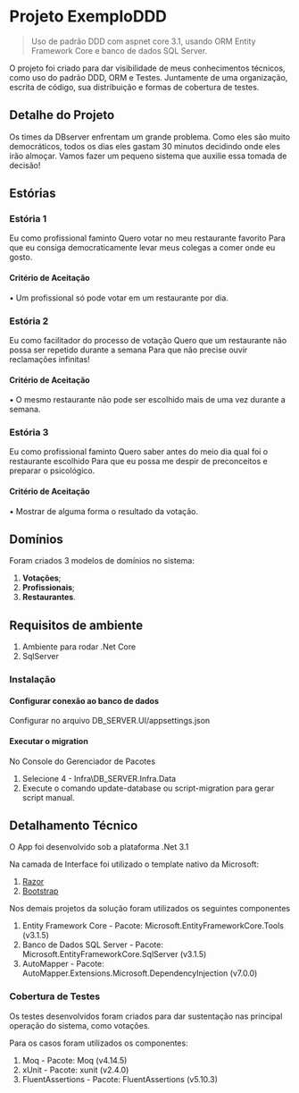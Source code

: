# Projeto ExemploDDD
> Uso de padrão DDD com aspnet core 3.1, usando ORM Entity Framework Core e banco de dados SQL Server.

O projeto foi criado para dar visibilidade de meus conhecimentos técnicos, como uso do padrão DDD, ORM e Testes. 
Juntamente de uma organização, escrita de código, sua distribuição e formas de cobertura de testes. 

## Detalhe do Projeto

Os times da DBserver enfrentam um grande problema. Como eles são muito democráticos, todos os dias eles gastam 30 minutos decidindo onde eles irão almoçar.
Vamos fazer um pequeno sistema que auxilie essa tomada de decisão!


## Estórias 

### Estória 1
Eu como profissional faminto
Quero votar no meu restaurante favorito
Para que eu consiga democraticamente levar meus colegas a comer onde eu gosto.

#### Critério de Aceitação
•	Um profissional só pode votar em um restaurante por dia.


### Estória 2
Eu como facilitador do processo de votação
Quero que um restaurante não possa ser repetido durante a semana
Para que não precise ouvir reclamações infinitas!

#### Critério de Aceitação
•	O mesmo restaurante não pode ser escolhido mais de uma vez durante a semana.


### Estória 3
Eu como profissional faminto
Quero saber antes do meio dia qual foi o restaurante escolhido
Para que eu possa me despir de preconceitos e preparar o psicológico.

#### Critério de Aceitação
•	Mostrar de alguma forma o resultado da votação.


## Domínios
Foram criados 3 modelos de domínios no sistema:
1. __Votações__;
2. __Profissionais__;
3. __Restaurantes__.


## Requisitos de ambiente
1. Ambiente para rodar .Net Core 
2. SqlServer


### Instalação

#### Configurar conexão ao banco de dados
Configurar no arquivo DB_SERVER.UI/appsettings.json

#### Executar o migration
No Console do Gerenciador de Pacotes
1. Selecione 4 - Infra\DB_SERVER.Infra.Data  
2. Execute o comando update-database ou script-migration para gerar script manual.


## Detalhamento Técnico
O App foi desenvolvido sob a plataforma .Net 3.1

Na camada de Interface foi utilizado o template nativo da Microsoft:
1. [Razor](https://docs.microsoft.com/pt-br/aspnet/core/razor-pages/?view=aspnetcore-3.1&tabs=visual-studio)
2. [Bootstrap](https://getbootstrap.com/docs/4.5/getting-started/introduction)

Nos demais projetos da solução foram utilizados os seguintes componentes
1. Entity Framework Core - Pacote: Microsoft.EntityFrameworkCore.Tools (v3.1.5)
2. Banco de Dados SQL Server - Pacote: Microsoft.EntityFrameworkCore.SqlServer (v3.1.5)
3. AutoMapper - Pacote: AutoMapper.Extensions.Microsoft.DependencyInjection (v7.0.0)

### Cobertura de Testes
Os testes desenvolvidos foram criados para dar sustentação nas principal operação do sistema, como votações.

Para os casos foram utilizados os componentes:
1. Moq - Pacote: Moq (v4.14.5)
2. xUnit - Pacote: xunit (v2.4.0)
3. FluentAssertions - Pacote: FluentAssertions (v5.10.3)


